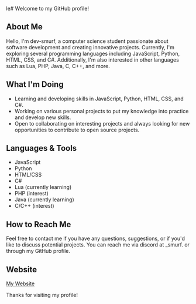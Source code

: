 le# Welcome to my GitHub profile!

## About Me
Hello, I'm dev-smurf, a computer science student passionate about software development and creating innovative projects. Currently, I'm exploring several programming languages including JavaScript, Python, HTML, CSS, and C#. Additionally, I'm also interested in other languages such as Lua, PHP, Java, C, C++, and more.

## What I'm Doing
- Learning and developing skills in JavaScript, Python, HTML, CSS, and C#.
- Working on various personal projects to put my knowledge into practice and develop new skills.
- Open to collaborating on interesting projects and always looking for new opportunities to contribute to open source projects.

## Languages & Tools
- JavaScript
- Python
- HTML/CSS
- C#
- Lua (currently learning)
- PHP (interest)
- Java (currently learning)
- C/C++ (interest)

## How to Reach Me
Feel free to contact me if you have any questions, suggestions, or if you'd like to discuss potential projects. You can reach me via discord at _smurf. or through my GitHub profile.

## Website
[My Website](https://dev-smurf.live/)

Thanks for visiting my profile!
